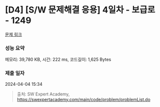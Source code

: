 # [D4] [S/W 문제해결 응용] 4일차 - 보급로 - 1249 

[문제 링크](https://swexpertacademy.com/main/code/problem/problemDetail.do?contestProbId=AV15QRX6APsCFAYD) 

### 성능 요약

메모리: 39,780 KB, 시간: 222 ms, 코드길이: 1,625 Bytes

### 제출 일자

2024-04-04 15:34



> 출처: SW Expert Academy, https://swexpertacademy.com/main/code/problem/problemList.do